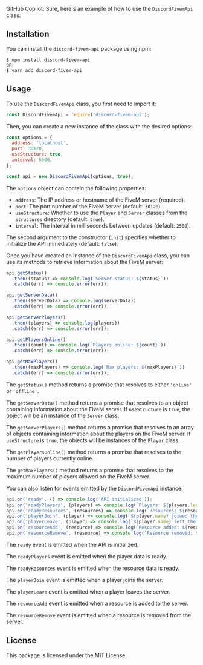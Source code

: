 GitHub Copilot: Sure, here's an example of how to use the `DiscordFivemApi` class:

## Installation

You can install the `discord-fivem-api` package using npm:

```
$ npm install discord-fivem-api
OR 
$ yarn add discord-fivem-api
```

## Usage

To use the `DiscordFivemApi` class, you first need to import it:

```javascript
const DiscordFivemApi = require('discord-fivem-api');
```

Then, you can create a new instance of the class with the desired options:

```javascript
const options = {
  address: 'localhost',
  port: 30120,
  useStructure: true,
  interval: 5000,
};

const api = new DiscordFivemApi(options, true);
```

The `options` object can contain the following properties:

- `address`: The IP address or hostname of the FiveM server (required).
- `port`: The port number of the FiveM server (default: `30120`).
- `useStructure`: Whether to use the `Player` and `Server` classes from the `structures` directory (default: `true`).
- `interval`: The interval in milliseconds between updates (default: `2500`).

The second argument to the constructor (`init`) specifies whether to initialize the API immediately (default: `false`).

Once you have created an instance of the `DiscordFivemApi` class, you can use its methods to retrieve information about the FiveM server:

```javascript
api.getStatus()
  .then((status) => console.log(`Server status: ${status}`))
  .catch((err) => console.error(err));

api.getServerData()
  .then((serverData) => console.log(serverData))
  .catch((err) => console.error(err));

api.getServerPlayers()
  .then((players) => console.log(players))
  .catch((err) => console.error(err));

api.getPlayersOnline()
  .then((count) => console.log(`Players online: ${count}`))
  .catch((err) => console.error(err));

api.getMaxPlayers()
  .then((maxPlayers) => console.log(`Max players: ${maxPlayers}`))
  .catch((err) => console.error(err));
```

The `getStatus()` method returns a promise that resolves to either `'online'` or `'offline'`.

The `getServerData()` method returns a promise that resolves to an object containing information about the FiveM server. If `useStructure` is `true`, the object will be an instance of the `Server` class.

The `getServerPlayers()` method returns a promise that resolves to an array of objects containing information about the players on the FiveM server. If `useStructure` is `true`, the objects will be instances of the `Player` class.

The `getPlayersOnline()` method returns a promise that resolves to the number of players currently online.

The `getMaxPlayers()` method returns a promise that resolves to the maximum number of players allowed on the FiveM server.

You can also listen for events emitted by the `DiscordFivemApi` instance:

```javascript
api.on('ready', () => console.log('API initialized'));
api.on('readyPlayers', (players) => console.log(`Players: ${players.length}`));
api.on('readyResources', (resources) => console.log(`Resources: ${resources.length}`));
api.on('playerJoin', (player) => console.log(`${player.name} joined the server`));
api.on('playerLeave', (player) => console.log(`${player.name} left the server`));
api.on('resourceAdd', (resource) => console.log(`Resource added: ${resource}`));
api.on('resourceRemove', (resource) => console.log(`Resource removed: ${resource}`));
```

The `ready` event is emitted when the API is initialized.

The `readyPlayers` event is emitted when the player data is ready.

The `readyResources` event is emitted when the resource data is ready.

The `playerJoin` event is emitted when a player joins the server.

The `playerLeave` event is emitted when a player leaves the server.

The `resourceAdd` event is emitted when a resource is added to the server.

The `resourceRemove` event is emitted when a resource is removed from the server.

## License

This package is licensed under the MIT License.